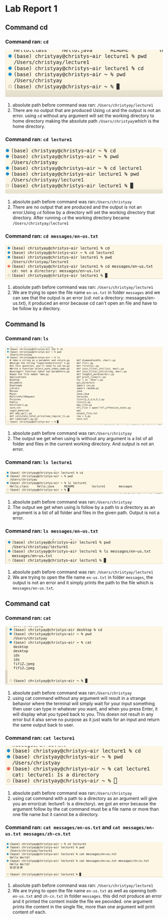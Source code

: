 # Lab Report 1
## Command cd
### Command ran: `cd`

![Image](cd1.jpg)

1. absolute path before command was ran: `/Users/christyay/lecture1`
2. There are no output that are produced Using `cd` and the output is not an error. using `cd` without any argument will set the working directory to home directory making the absolute path `/Users/christyay`which is the home directory.

  
### Command ran: `cd lecture1`

![Image](cd2.jpg)

1. absolute path before command was ran:`/Users/christyay`
2. There are no output that are produced and the output is not an error.Using `cd` follow by a directory will set the working directory that directory. After running `cd` the working directory became `/Users/christyay/lecture1`
   
### Command ran: `cd messages/en-us.txt`

![Image](cd3.jpg) 

1. absolute path before command was ran: `/Users/christyay/lecture1`
2. We are trying to open the file name `en-us.txt` in folder `messages` and we can see that the output is an error (cd: not a directory: messages/en-us.txt), it produced an error because cd can't open an file and have to be follow by a diectory. 

## Command ls

### Command ran: `ls`

![Image](ls.jpg)

1. absolute path before command was ran:`/Users/christyay`
2. The output we get when using ls without any argument is a list of all folder and files in the current working directory. And output is not an error.

### Command ran: `ls lecture1`

![Image](ls_2.jpg)

1. absolute path before command was ran:`/Users/christyay`
2. The output we get when using ls follow by a path to a directory as an argument is a list of all folder and files in the given path. Output is not a error.

### Command ran: `ls messages/en-us.txt`

![Image](ls3.jpg)

1. absolute path before command was ran: `/Users/christyay/lecture1`
2. We are trying to open the file name `en-us.txt` in folder `messages`, the output is not an error and it simply prints the path to the file which is `messages/en-us.txt`. 

## Command cat

### Command ran: `cat`

![Image](cat.jpg)

1. absolute path before command was ran:`/Users/christyay`
2. using cat command without any argument will result in a strange behavior where the terminal will simply wait for your input something then user can type in whatever you want, and when you press Enter, it will display what you typed back to you. This doesn not result in any error but it also serve no purpose as it just waits for an input and return the same output back to user.

### Command ran: `cat lecture1`

![Image](cat2.jpg)

1. absolute path before command was ran:`/Users/christyay`
2. using cat command with a path to a directory as an argument will give you an error(cat: lecture1: Is a directory). we got an error because the argument follow by the cat command must be a file name or more than one file name but it cannot be a directory.

### Command ran: `cat messages/en-us.txt` and `cat messages/en-us.txt messages/zh-cn.txt`

![Image](cat3.jpg)

1. absolute path before command was ran: `/Users/christyay/lecture1`
2. We are trying to open the file name `en-us.txt` as well as opening both `en-us.txt` and `zh-cn.txt` in folder `messages`. this did not produce an error and it printed the content inside the file we peovided. one argument prints the content in the single file, more than one argument will print content of each.



